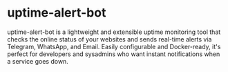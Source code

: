 # uptime-alert-bot
uptime-alert-bot is a lightweight and extensible uptime monitoring tool that checks the online status of your websites and sends real-time alerts via Telegram, WhatsApp, and Email. Easily configurable and Docker-ready, it's perfect for developers and sysadmins who want instant notifications when a service goes down.
